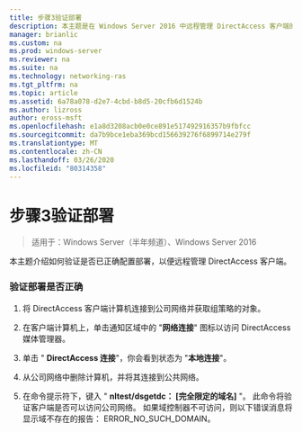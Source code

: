 ```yaml
---
title: 步骤3验证部署
description: 本主题是在 Windows Server 2016 中远程管理 DirectAccess 客户端的指南的一部分。
manager: brianlic
ms.custom: na
ms.prod: windows-server
ms.reviewer: na
ms.suite: na
ms.technology: networking-ras
ms.tgt_pltfrm: na
ms.topic: article
ms.assetid: 6a78a078-d2e7-4cbd-b8d5-20cfb6d1524b
ms.author: lizross
author: eross-msft
ms.openlocfilehash: e1a8d3208acb0e0ce891e517492916357b9fbfcc
ms.sourcegitcommit: da7b9bce1eba369bcd156639276f6899714e279f
ms.translationtype: MT
ms.contentlocale: zh-CN
ms.lasthandoff: 03/26/2020
ms.locfileid: "80314358"
---
```

# <a name="step-3-verify-the-deployment"></a>步骤3验证部署

>适用于：Windows Server（半年频道）、Windows Server 2016

本主题介绍如何验证是否已正确配置部署，以便远程管理 DirectAccess 客户端。  
  
### <a name="to-verify-proper-deployment"></a>验证部署是否正确  
  
1.  将 DirectAccess 客户端计算机连接到公司网络并获取组策略的对象。  
  
2.  在客户端计算机上，单击通知区域中的 "**网络连接**" 图标以访问 DirectAccess 媒体管理器。  
  
3.  单击 " **DirectAccess 连接**"，你会看到状态为 "**本地连接**"。  
  
4.  从公司网络中删除计算机，并将其连接到公共网络。  
  
5.  在命令提示符下，键入 " **nltest/dsgetdc： [完全限定的域名]** "。 此命令将验证客户端是否可以访问公司网络。 如果域控制器不可访问，则以下错误消息将显示域不存在的报告： ERROR_NO_SUCH_DOMAIN。  
  


